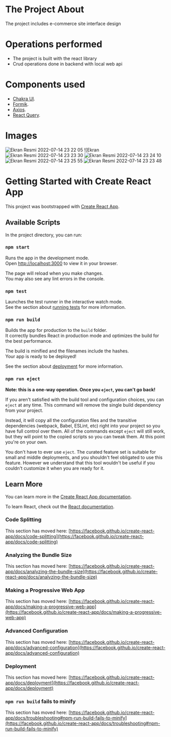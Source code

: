 # The Project About

The project includes e-commerce site interface design

# Operations performed
+ The project is built with the react library
+ Crud operations done in backend with local web api

# Components used
+ [Chakra UI](https://chakra-ui.com/).
+ [Formik](https://formik.org/).
+ [Axios](https://axios-http.com/).
+ [React Query](https://react-query-beta.tanstack.com/).

# Images

![Ekran Resmi 2022-07-14 23 22 05](https://user-images.githubusercontent.com/68536015/179085683-e5b4253c-7c97-47e0-baf1-d912a3bb7555.png)
![Ekran ![Ekran Resmi 2022-07-14 23 23 30](https://user-images.githubusercontent.com/68536015/179085999-b074ec39-e018-4fe2-862e-691ae8ec388c.png)
![Ekran Resmi 2022-07-14 23 24 10](https://user-images.githubusercontent.com/68536015/179086156-d7812b21-06df-4b25-830e-ab800e06015f.png)
![Ekran Resmi 2022-07-14 23 25 55](https://user-images.githubusercontent.com/68536015/179086242-74f8f208-ba79-4f44-be6e-320180c84097.png)
![Ekran Resmi 2022-07-14 23 23 48](https://user-images.githubusercontent.com/68536015/179086313-afc2dcac-7a90-4ba5-b1bb-05dc8405e09f.png)


# Getting Started with Create React App

This project was bootstrapped with [Create React App](https://github.com/facebook/create-react-app).

## Available Scripts

In the project directory, you can run:

### `npm start`

Runs the app in the development mode.\
Open [http://localhost:3000](http://localhost:3000) to view it in your browser.

The page will reload when you make changes.\
You may also see any lint errors in the console.

### `npm test`

Launches the test runner in the interactive watch mode.\
See the section about [running tests](https://facebook.github.io/create-react-app/docs/running-tests) for more information.

### `npm run build`

Builds the app for production to the `build` folder.\
It correctly bundles React in production mode and optimizes the build for the best performance.

The build is minified and the filenames include the hashes.\
Your app is ready to be deployed!

See the section about [deployment](https://facebook.github.io/create-react-app/docs/deployment) for more information.

### `npm run eject`

**Note: this is a one-way operation. Once you `eject`, you can't go back!**

If you aren't satisfied with the build tool and configuration choices, you can `eject` at any time. This command will remove the single build dependency from your project.

Instead, it will copy all the configuration files and the transitive dependencies (webpack, Babel, ESLint, etc) right into your project so you have full control over them. All of the commands except `eject` will still work, but they will point to the copied scripts so you can tweak them. At this point you're on your own.

You don't have to ever use `eject`. The curated feature set is suitable for small and middle deployments, and you shouldn't feel obligated to use this feature. However we understand that this tool wouldn't be useful if you couldn't customize it when you are ready for it.

## Learn More

You can learn more in the [Create React App documentation](https://facebook.github.io/create-react-app/docs/getting-started).

To learn React, check out the [React documentation](https://reactjs.org/).

### Code Splitting

This section has moved here: [https://facebook.github.io/create-react-app/docs/code-splitting](https://facebook.github.io/create-react-app/docs/code-splitting)

### Analyzing the Bundle Size

This section has moved here: [https://facebook.github.io/create-react-app/docs/analyzing-the-bundle-size](https://facebook.github.io/create-react-app/docs/analyzing-the-bundle-size)

### Making a Progressive Web App

This section has moved here: [https://facebook.github.io/create-react-app/docs/making-a-progressive-web-app](https://facebook.github.io/create-react-app/docs/making-a-progressive-web-app)

### Advanced Configuration

This section has moved here: [https://facebook.github.io/create-react-app/docs/advanced-configuration](https://facebook.github.io/create-react-app/docs/advanced-configuration)

### Deployment

This section has moved here: [https://facebook.github.io/create-react-app/docs/deployment](https://facebook.github.io/create-react-app/docs/deployment)

### `npm run build` fails to minify

This section has moved here: [https://facebook.github.io/create-react-app/docs/troubleshooting#npm-run-build-fails-to-minify](https://facebook.github.io/create-react-app/docs/troubleshooting#npm-run-build-fails-to-minify)

